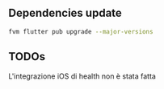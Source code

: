 ## Dependencies update

```sh
fvm flutter pub upgrade --major-versions
```

## TODOs

L'integrazione iOS di health non è stata fatta
